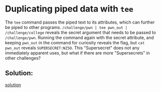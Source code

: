 # Duplicating piped data with `tee`

The `tee` command passes the piped text to its attributes, which can further be piped to other programs. `/challenge/pwn | tee pwn_out | /challenge/college` reveals the secret argument that needs to be passed to `/challenge/pwn`.
Running the command again with the secret attribute, and keeping `pwn_out` in the command for curiosity reveals the flag, but `cat pwn_out` reveals `SUPERSECRET:NZ5O`. This "Supersecret" does not any immediately apparent uses, but what if there are more "Supersecrets" in other challenges?


## Solution:
[solution](09_Duplicating_Piped_Data_with_tee.png)
